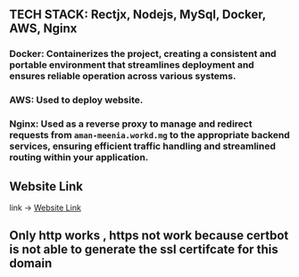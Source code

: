 ## TECH STACK: Rectjx, Nodejs, MySql, Docker, AWS, Nginx

### **Docker**: Containerizes the project, creating a consistent and portable environment that streamlines deployment and ensures reliable operation across various systems.

### **AWS**: Used to deploy website.

### Nginx: Used as a reverse proxy to manage and redirect requests from `aman-meenia.workd.mg` to the appropriate backend services, ensuring efficient traffic handling and streamlined routing within your application.

## Website Link

link -> [Website Link](http:aman-meenia.work.gd)

## Only http works , https not work because certbot is not able to generate the ssl certifcate for this domain

